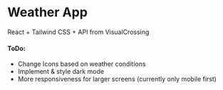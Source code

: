# Weather App

React + Tailwind CSS + API from VisualCrossing

#### ToDo: 

- Change Icons based on weather conditions
- Implement & style dark mode
- More responsiveness for larger screens (currently only mobile first)

